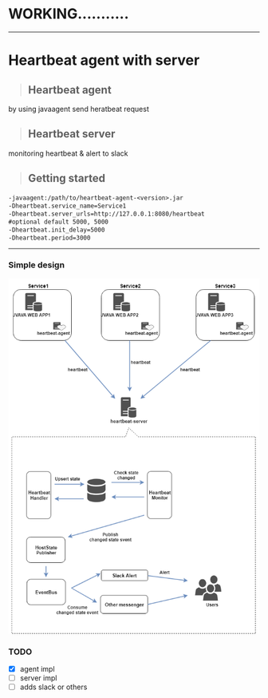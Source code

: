 # WORKING...........  

---  

# Heartbeat agent with server  

> ## Heartbeat agent  

by using javaagent send heratbeat request  

> ## Heartbeat server  

monitoring heartbeat & alert to slack  

> ## Getting started  

```aidl
-javaagent:/path/to/heartbeat-agent-<version>.jar 
-Dheartbeat.service_name=Service1
-Dheartbeat.server_urls=http://127.0.0.1:8080/heartbeat
#optional default 5000, 5000
-Dheartbeat.init_delay=5000 
-Dheartbeat.period=3000 

```  

---  

### Simple design  

![design of heartbeat](./pics/heartbeat_design.png)

### TODO  

- [x] agent impl
- [ ] server impl
- [ ] adds slack or others